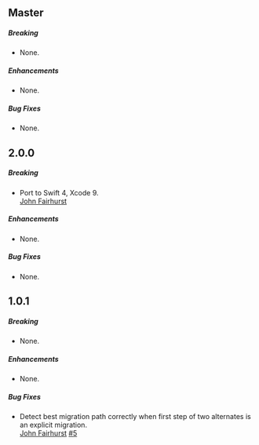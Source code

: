 ## Master

##### Breaking

* None.

##### Enhancements

* None.

##### Bug Fixes

* None.

## 2.0.0

##### Breaking

* Port to Swift 4, Xcode 9.  
  [John Fairhurst](https://github.com/johnfairh)

##### Enhancements

* None.

##### Bug Fixes

* None.

## 1.0.1

##### Breaking

* None.

##### Enhancements

* None.

##### Bug Fixes

* Detect best migration path correctly when first step of two alternates is
  an explicit migration.  
  [John Fairhurst](https://github.com/johnfairh)
  [#5](https://github.com/johnfairh/TMLPersistentContainer/issues/5)
